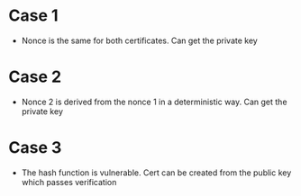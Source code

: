 # Case 1 
- Nonce is the same for both certificates. Can get the private key

# Case 2 
- Nonce 2 is derived from the nonce 1 in a deterministic way. Can get the private key

# Case 3
- The hash function is vulnerable. Cert can be created from the public key which passes verification